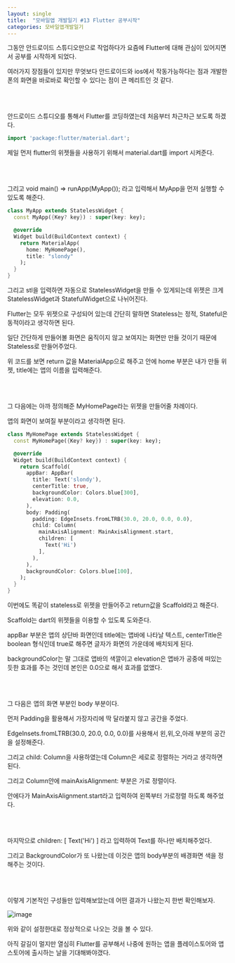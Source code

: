 ```yaml
---
layout: single
title:  "모바일앱 개발일기 #13 Flutter 공부시작"
categories: 모바일앱개발일기
---
```


그동안 안드로이드 스튜디오만으로 작업하다가 요즘에 Flutter에 대해 관심이 있어지면서 공부를 시작하게 되었다.

여러가지 장점들이 있지만 무엇보다 안드로이드와 ios에서 작동가능하다는 점과 개발한 폰의 화면을 바로바로 확인할 수 있다는 점이 큰 메리트인 것 같다.

 <br/><br/>

안드로이드 스튜디오를 통해서 Flutter를 코딩하였는데 처음부터 차근차근 보도록 하겠다.

```dart
import 'package:flutter/material.dart';
```

제일 먼저 flutter의 위젯들을 사용하기 위해서 material.dart를 import 시켜준다.

 <br/><br/>

그리고 void main() => runApp(MyApp()); 라고 입력해서 MyApp을 먼저 실행할 수 있도록 해준다.

```dart
class MyApp extends StatelessWidget {
  const MyApp({Key? key}) : super(key: key);

  @override
  Widget build(BuildContext context) {
    return MaterialApp(
      home: MyHomePage(),
      title: "slondy"
    );
  }
}
```

그리고 stl을 입력하면 자동으로 StatelessWidget을 만들 수 있게되는데 위젯은 크게 StatelessWidget과 StatefulWidget으로 나뉘어진다. 

Flutter는 모두 위젯으로 구성되어 있는데 간단히 말하면 Stateless는 정적, Stateful은 동적이라고 생각하면 된다.

일단 간단하게 만들어볼 화면은 움직이지 않고 보여지는 화면만 만들 것이기 때문에 Stateless로 만들어주었다.

위 코드를 보면 return 값을 MaterialApp으로 해주고 안에 home 부분은 내가 만들 위젯, title에는 앱의 이름을 입력해준다.

 <br/><br/>

그 다음에는 아까 정의해준 MyHomePage라는 위젯을 만들어줄 차례이다.

앱의 화면이 보여질 부분이라고 생각하면 된다.

```dart
class MyHomePage extends StatelessWidget {
  const MyHomePage({Key? key}) : super(key: key);

  @override
  Widget build(BuildContext context) {
    return Scaffold(
      appBar: AppBar(
        title: Text('slondy'),
        centerTitle: true,
        backgroundColor: Colors.blue[300],
        elevation: 0.0,
      ),
      body: Padding(
        padding: EdgeInsets.fromLTRB(30.0, 20.0, 0.0, 0.0),
        child: Column(
          mainAxisAlignment: MainAxisAlignment.start,
          children: [
            Text('Hi')
          ],
        ),
      ),
      backgroundColor: Colors.blue[100],
    );
  }
}
```

이번에도 똑같이 stateless로 위젯을 만들어주고 return값을 Scaffold라고 해준다.

Scaffold는 dart의 위젯들을 이용할 수 있도록 도와준다.

appBar 부분은 앱의 상단바 화면인데 title에는 앱바에 나타날 텍스트, centerTitle은 boolean 형식인데 true로 해주면 글자가 화면의 가운데에 배치되게 된다.

backgroundColor는 말 그대로 앱바의 색깔이고 elevation은 앱바가 공중에 떠있는 듯한 효과를 주는 것인데 본인은 0.0으로 해서 효과를 없앴다.

 <br/><br/>

그 다음은 앱의 화면 부분인 body 부분이다.

먼저 Padding을 활용해서 가장자리에 딱 달라붙지 않고 공간을 주었다.

EdgeInsets.fromLTRB(30.0, 20.0, 0.0, 0.0)를 사용해서 왼,위,오,아래 부분의 공간을 설정해준다.

그리고 child: Column을 사용하였는데 Column은 세로로 정렬하는 거라고 생각하면 된다.

그리고 Column안에  mainAxisAlignment:  부분은 가로 정렬이다.

안에다가  MainAxisAlignment.start라고 입력하여 왼쪽부터 가로정렬 하도록 해주었다.

<br/><br/>

마지막으로 children: [ Text('Hi') ] 라고 입력하여 Text를 하나만 배치해주었다.

그리고 BackgroundColor가 또 나왔는데 이것은 앱의 body부분의 배경화면 색을 정해주는 것이다.

<br/><br/>

이렇게 기본적인 구성들만 입력해보았는데 어떤 결과가 나왔는지 한번 확인해보자.

![image](https://user-images.githubusercontent.com/69960282/134809107-d8ddff2e-042e-4c7a-973a-43811d8a944f.png)

위와 같이 설정한대로 정상적으로 나오는 것을 볼 수 있다.

아직 갈길이 멀지만 열심히 Flutter를 공부해서 나중에 원하는 앱을 플레이스토어와 앱스토어에 출시하는 날을 기대해봐야갰다.
